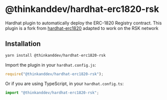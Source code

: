 # @thinkanddev/hardhat-erc1820-rsk

Hardhat plugin to automatically deploy the ERC-1820 Registry contract. This plugin is a fork from [hardhat-erc1820](https://github.com/dmihal/hardhat-erc1820) adapted to work on the RSK network

## Installation

```bash
yarn install @thinkanddev/hardhat-erc1820-rsk
```

Import the plugin in your `hardhat.config.js`:

```js
require("@thinkanddev/hardhat-erc1820-rsk");
```

Or if you are using TypeScript, in your `hardhat.config.ts`:

```ts
import "@thinkanddev/hardhat-erc1820-rsk";
```
